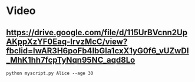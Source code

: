 # Video
## https://drive.google.com/file/d/115UrBVcnn2UpAKppXzYF0Eaq-IrvzMcC/view?fbclid=IwAR3H6poFb4IbGla1cxX1yG0f6_vUZwDI_MhK1hh7fcpTyNqn95NC_aqd8Lo
```
python myscript.py Alice --age 30

```
